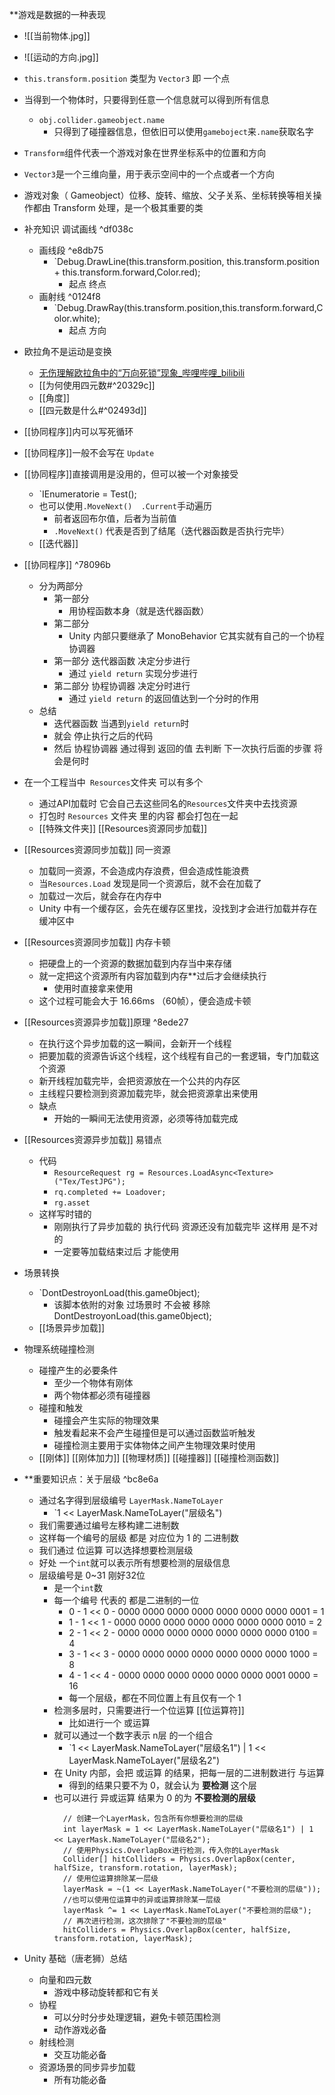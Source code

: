 

**游戏是数据的一种表现

- ![[当前物体.jpg]]

- ![[运动的方向.jpg]]

- `this.transform.position` 类型为 `Vector3` 即 一个点

- 当得到一个物体时，只要得到任意一个信息就可以得到所有信息
	- `obj.collider.gameobject.name`
		- 只得到了碰撞器信息，但依旧可以使用`gameboject`来`.name`获取名字

- `Transform`组件代表一个游戏对象在世界坐标系中的位置和方向

- `Vector3`是一个三维向量，用于表示空间中的一个点或者一个方向

- 游戏对象（ Gameobject）位移、旋转、缩放、父子关系、坐标转换等相关操作都由 Transform 处理，是一个极其重要的类

- 补充知识 调试画线 ^df038c
	- 画线段 ^e8db75
		- `Debug.DrawLine(this.transform.position, this.transform.position + this.transform.forward,Color.red);
			- 起点 终点
	- 画射线 ^0124f8
		- `Debug.DrawRay(this.transform.position,this.transform.forward,Color.white);
			- 起点 方向

- 欧拉角不是运动是变换
	- [无伤理解欧拉角中的“万向死锁”现象\_哔哩哔哩\_bilibili](https://www.bilibili.com/video/BV1Nr4y1j7kn/)
	- [[为何使用四元数#^20329c]]
	- [[角度]]
	- [[四元数是什么#^02493d]]

- [[协同程序]]内可以写死循环

- [[协同程序]]一般不会写在 `Update`

- [[协同程序]]直接调用是没用的，但可以被一个对象接受
	- `IEnumeratorie = Test();
	- 也可以使用`.MoveNext()  .Current`手动遍历
		- 前者返回布尔值，后者为当前值
		- `.MoveNext()` 代表是否到了结尾（迭代器函数是否执行完毕） 
	- [[迭代器]]

- [[协同程序]] ^78096b
	- 分为两部分
		- 第一部分
			- 用协程函数本身（就是迭代器函数）
		- 第二部分
			- Unity 内部只要继承了 MonoBehavior 它其实就有自己的一个协程协调器
		- 第一部分 迭代器函数 决定分步进行
			- 通过 `yield return` 实现分步进行
		- 第二部分 协程协调器 决定分时进行
			- 通过 `yield return` 的返回值达到一个分时的作用
	- 总结
		- 迭代器函数 当遇到`yield return`时
		- 就会 停止执行之后的代码
		- 然后 协程协调器 通过得到 返回的值 去判断 下一次执行后面的步骤 将会是何时

- 在一个工程当中` Resources`文件夹 可以有多个 
	- 通过API加载时 它会自己去这些同名的`Resources`文件夹中去找资源
	- 打包时 `Resources` 文件夹 里的内容 都会打包在一起
	- [[特殊文件夹]] [[Resources资源同步加载]]

- [[Resources资源同步加载]] 同一资源
	- 加载同一资源，不会造成内存浪费，但会造成性能浪费
	- 当`Resources.Load` 发现是同一个资源后，就不会在加载了
	- 加载过一次后，就会存在内存中
	- Unity 中有一个缓存区，会先在缓存区里找，没找到才会进行加载并存在缓冲区中

- [[Resources资源同步加载]] 内存卡顿
	- 把硬盘上的一个资源的数据加载到内存当中来存储
	- 就一定把这个资源所有内容加载到内存**过后才会继续执行
		- 使用时直接拿来使用
	- 这个过程可能会大于 16.66ms （60帧），便会造成卡顿

- [[Resources资源异步加载]]原理 ^8ede27
	- 在执行这个异步加载的这一瞬间，会新开一个线程
	- 把要加载的资源告诉这个线程，这个线程有自己的一套逻辑，专门加载这个资源
	- 新开线程加载完毕，会把资源放在一个公共的内存区
	- 主线程只要检测到资源加载完毕，就会把资源拿出来使用
	- 缺点
		- 开始的一瞬间无法使用资源，必须等待加载完成

- [[Resources资源异步加载]] 易错点
	- 代码
		- `ResourceRequest rg = Resources.LoadAsync<Texture>("Tex/TestJPG");`
		- `rq.completed += Loadover;`
		- `rg.asset`
	- 这样写时错的
		-  刚刚执行了异步加载的 执行代码 资源还没有加载完毕 这样用 是不对的
		- 一定要等加载结束过后 才能使用

- 场景转换
	- `DontDestroyonLoad(this.game0bject);
		- 该脚本依附的对象 过场景时 不会被 移除DontDestroyonLoad(this.game0bject);
	- [[场景异步加载]]

- 物理系统碰撞检测
	- 碰撞产生的必要条件
		- 至少一个物体有刚体
		- 两个物体都必须有碰撞器
	- 碰撞和触发
		- 碰撞会产生实际的物理效果
		- 触发看起来不会产生碰撞但是可以通过函数监听触发
		- 碰撞检测主要用于实体物体之间产生物理效果时使用
	- [[刚体]] [[刚体加力]] [[物理材质]] [[碰撞器]] [[碰撞检测函数]]

- **重要知识点：关于层级 ^bc8e6a
	- 通过名字得到层级编号 `LayerMask.NameToLayer`
		- `1 << LayerMask.NameToLayer("层级名")
	- 我们需要通过编号左移构建二进制数
	- 这样每一个编号的层级 都是 对应位为 1 的 二进制数
	- 我们通过 位运算 可以选择想要检测层级
	- 好处 一个`int`就可以表示所有想要检测的层级信息
	- 层级编号是 0~31 刚好32位
		- 是一个`int`数
		- 每一个编号 代表的 都是二进制的一位
			- 0 - 1 << 0 - 0000 0000 0000 0000 0000 0000 0000 0001 = 1
			- 1 - 1 << 1 - 0000 0000 0000 0000 0000 0000 0000 0010 = 2
			- 2 - 1 << 2 - 0000 0000 0000 0000 0000 0000 0000 0100 = 4
			- 3 - 1 << 3 - 0000 0000 0000 0000 0000 0000 0000 1000 = 8
			- 4 - 1 << 4 - 0000 0000 0000 0000 0000 0000 0001 0000 = 16
			- 每一个层级，都在不同位置上有且仅有一个 1
		- 检测多层时，只需要进行一个位运算 [[位运算符]]
			- 比如进行一个 或运算 
		- 就可以通过一个数字表示 n层 的一个组合
			- `1 << LayerMask.NameToLayer("层级名1") | 1 << LayerMask.NameToLayer("层级名2")
		- 在 Unity 内部，会把 或运算 的结果，把每一层的二进制数进行 与运算
			- 得到的结果只要不为 0，就会认为 **要检测** 这个层
		- 也可以进行 异或运算 结果为 0 的为 **不要检测的层级**
		  ```
			// 创建一个LayerMask，包含所有你想要检测的层级
			int layerMask = 1 << LayerMask.NameToLayer("层级名1") | 1 << LayerMask.NameToLayer("层级名2");
			// 使用Physics.OverlapBox进行检测，传入你的LayerMask
			Collider[] hitColliders = Physics.OverlapBox(center, halfSize, transform.rotation, layerMask);
			// 使用位运算排除某一层级
			layerMask = ~(1 << LayerMask.NameToLayer("不要检测的层级"));
			//也可以使用位运算中的异或运算排除某一层级
			layerMask ^= 1 << LayerMask.NameToLayer("不要检测的层级");
			// 再次进行检测，这次排除了"不要检测的层级"
			hitColliders = Physics.OverlapBox(center, halfSize, transform.rotation, layerMask);
			```

- Unity 基础（唐老狮）总结
	- 向量和四元数
		- 游戏中移动旋转都和它有关
	- 协程
		- 可以分时分步处理逻辑，避免卡顿范围检测
		- 动作游戏必备
	- 射线检测
		- 交互功能必备
	- 资源场景的同步异步加载
		- 所有功能必备